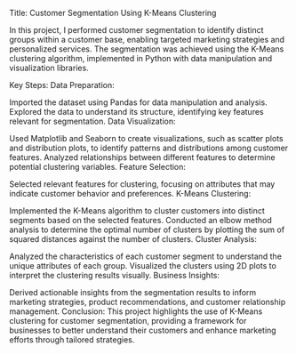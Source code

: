Title: Customer Segmentation Using K-Means Clustering

In this project, I performed customer segmentation to identify distinct groups within a customer base, enabling targeted marketing strategies and personalized services. The segmentation was achieved using the K-Means clustering algorithm, implemented in Python with data manipulation and visualization libraries.

Key Steps:
Data Preparation:

Imported the dataset using Pandas for data manipulation and analysis.
Explored the data to understand its structure, identifying key features relevant for segmentation.
Data Visualization:

Used Matplotlib and Seaborn to create visualizations, such as scatter plots and distribution plots, to identify patterns and distributions among customer features.
Analyzed relationships between different features to determine potential clustering variables.
Feature Selection:

Selected relevant features for clustering, focusing on attributes that may indicate customer behavior and preferences.
K-Means Clustering:

Implemented the K-Means algorithm to cluster customers into distinct segments based on the selected features.
Conducted an elbow method analysis to determine the optimal number of clusters by plotting the sum of squared distances against the number of clusters.
Cluster Analysis:

Analyzed the characteristics of each customer segment to understand the unique attributes of each group.
Visualized the clusters using 2D plots to interpret the clustering results visually.
Business Insights:

Derived actionable insights from the segmentation results to inform marketing strategies, product recommendations, and customer relationship management.
Conclusion:
This project highlights the use of K-Means clustering for customer segmentation, providing a framework for businesses to better understand their customers and enhance marketing efforts through tailored strategies.
